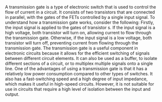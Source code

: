 A transmission gate is a type of electronic switch that is used to control the flow of current in a circuit. It consists of two transistors that are connected in parallel, with the gates of the FETs controlled by a single input signal.
To understand how a transmission gate works, consider the following: Firstly, the input signal is applied to the gates of transistor s. If the input signal is a high voltage, both transistor will turn on, allowing current to flow through the transmission gate. Otherwise, if the input signal is a low voltage, both transistor will turn off, preventing current from flowing through the transmission gate.
The transmission gate is a useful component in electronic circuits because it allows for the efficient switching of signals between different circuit elements. It can also be used as a buffer, to isolate different sections of a circuit, or to multiplex multiple signals onto a single line.
One of the advantages of using a transmission gate is that it has a relatively low power consumption compared to other types of switches. It also has a fast-switching speed and a high degree of input impedance, which makes it useful in high-speed circuits. However, it is not suitable for use in circuits that require a high level of isolation between the input and output.
